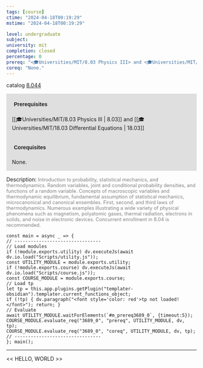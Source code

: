 ```yaml
---
tags: [course]
ctime: "2024-04-18T00:19:29"
mstime: "2024-04-18T00:19:29"

level: undergraduate
subject: 
university: mit
completion: closed
percentage: 0
prereq: "<🎓Universities/MIT/8.03 Physics III> and <🎓Universities/MIT/18.03 Differential Equations>"
coreq: "None."
---
```


catalog [8.044](http://student.mit.edu/catalog/m8a.html#8.044)

<span style="display: block; padding: 15px; background-color: rgb(100, 100, 100, 0.2);"><font id="m_prereq3689_0" style="display: block; font-family: Arial, sans-serif; font-weight: bold; padding: 5px">Prerequisites</font><br><span id="prereq3689_0">[[🎓Universities/MIT/8.03 Physics III | 8.03]] and [[🎓Universities/MIT/18.03 Differential Equations | 18.03]]</span></span>
<span style="display: block; padding: 15px; background-color: rgb(100, 100, 100, 0.2);"><font id="m_coreq3689_0" style="display: block; font-family: Arial, sans-serif; font-weight: bold; padding: 5px">Corequisites</font><br><span id="coreq3689_0">None.</span></span>

<font style="">Description:</font>
<font style="color: grey; font-size: 0.8rem;">Introduction to probability, statistical mechanics, and thermodynamics. Random variables, joint and conditional probability densities, and functions of a random variable. Concepts of macroscopic variables and thermodynamic equilibrium, fundamental assumption of statistical mechanics, microcanonical and canonical ensembles. First, second, and third laws of thermodynamics. Numerous examples illustrating a wide variety of physical phenomena such as magnetism, polyatomic gases, thermal radiation, electrons in solids, and noise in electronic devices. Concurrent enrollment in 8.04 is recommended.</font>

```dataviewjs
const main = async _ => {
// --------------------------------
// Load modules
if (!module.exports.utility) dv.executeJs(await dv.io.load("Scripts/utility.js"));
const UTILITY_MODULE = module.exports.utility;
if (!module.exports.course) dv.executeJs(await dv.io.load("Scripts/course.js"));
const COURSE_MODULE = module.exports.course;
// Load tp
let tp = this.app.plugins.getPlugin("templater-obsidian").templater.current_functions_object;
if (!tp) { dv.paragraph("<font style='color: red'>tp not loaded!</font>"); return; }
// Evaluate
await UTILITY_MODULE.waitForElements(`#m_prereq3689_0`, {timeout:5});
COURSE_MODULE.evaluate_req("3689_0", "prereq", UTILITY_MODULE, dv, tp);
COURSE_MODULE.evaluate_req("3689_0", "coreq", UTILITY_MODULE, dv, tp);
// --------------------------------
}; main();
```

---

<< HELLO, WORLD >>
